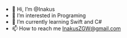 - 👋 Hi, I’m @Inakus
- 👀 I’m interested in Programing
- 🌱 I’m currently learning Swift and C#
- 📫 How to reach me InakusZGW@gmail.com

<!---
Inakus/Inakus is a ✨ special ✨ repository because its `README.md` (this file) appears on your GitHub profile.
You can click the Preview link to take a look at your changes.
--->
